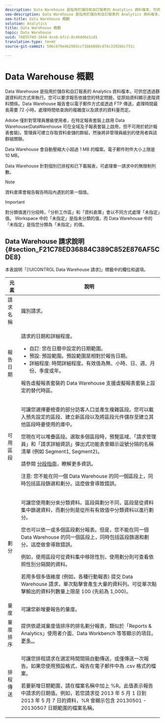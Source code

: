 ```yaml
---
description: Data Warehouse 是指用於儲存和自訂報表的 Analytics 資料複本，可供您透過篩選資料的方式來執行。您可以要求報告依據您的特定問題，從原始資料顯示進階資料關係。Data Warehouse 報告會以電子郵件方式或透過 FTP 傳送，處理時間最長需要 72 小時。處理時間依查詢的複雜度以及請求的資料量而定。
seo-description: Data Warehouse 是指用於儲存和自訂報表的 Analytics 資料複本，可供您透過篩選資料的方式來執行。您可以要求報告依據您的特定問題，從原始資料顯示進階資料關係。Data Warehouse 報告會以電子郵件方式或透過 FTP 傳送，處理時間最長需要 72 小時。處理時間依查詢的複雜度以及請求的資料量而定。
seo-title: Data Warehouse 概觀
solution: Analytics
title: Data Warehouse 概觀
topic: Data Warehouse
uuid: 768557dd-1644-4ce6-bfc2-8c46dd6e1cd1
translation-type: tm+mt
source-git-commit: 506c670e4b2903cc71bb6880cd74c3392bbc751c

---
```



# Data Warehouse 概觀

Data Warehouse 是指用於儲存和自訂報表的 Analytics 資料複本，可供您透過篩選資料的方式來執行。您可以要求報告依據您的特定問題，從原始資料顯示進階資料關係。Data Warehouse 報告會以電子郵件方式或透過 FTP 傳送，處理時間最長需要 72 小時。處理時間依查詢的複雜度以及請求的資料量而定。

Adobe 僅針對管理員層級使用者，在特定報表套裝上啟用 Data Warehouse(DataWarehouse 可在全域及子報表套裝上啟用，但不可用於統計報表套裝)。管理員可建立存取資料倉儲的群組，然後將非管理員級別的使用者與該群組關聯。

Data Warehouse 會自動壓縮大小超過 1 MB 的檔案。電子郵件附件大小上限是 10 MB。

Data Warehouse 針對個別已排程和已下載報表，可處理單一請求中的無限制列數。

>[!NOTE]
>
>資料倉庫會報告報告時段內遇到的第一個值。

>[!IMPORTANT]
>
>對分類值進行分段時，「分析工作區」和「資料倉庫」會以不同方式處理「未指定」值。 Workspace 中的「未指定」是指未分類的值，而 Data Warehouse 中的「未指定」是指您分類為「未指定」的值。

## Data Warehouse 請求說明 {#section_F21C78ED36884C389C852E876AF5CDE8}

本表說明「[!UICONTROL Data Warehouse 請求]」標籤中的欄位和選項。

<table id="table_7325A2466866460E8B0AF7D696152713"> 
 <thead> 
  <tr> 
   <th colname="col1" class="entry"> 元素 </th> 
   <th colname="col2" class="entry"> 說明 </th> 
  </tr> 
 </thead>
 <tbody> 
  <tr> 
   <td colname="col1"> <span class="wintitle"> 請求名稱</span> </td> 
   <td colname="col2"> 識別請求。 </td> 
  </tr> 
  <tr> 
   <td colname="col1"> <span class="wintitle"> 報告日期</span> </td> 
   <td colname="col2"> <p>請求的日期和詳細程度。 </p> 
    <ul id="ul_C00F4529BD9E4113B517A61751B1DD5C"> 
     <li id="li_4D7C26812DF94ED7B64F985309541F46"> <span class="wintitle">自訂</span>: 您在日曆中設定的日期範圍。 </li> 
     <li id="li_2B272087006847148A936350D1B2D523"> <span class="wintitle">預設</span>: 預設範圍。預設範圍是相對於報告日期。 </li> 
     <li id="li_745989965BB94D489FF7046587E13C42"> <span class="wintitle">詳細程度</span>: 時間詳細程度。有效值為無、小時、日、週、月份、季度或年。 </li> 
    </ul> <p>報告虛擬報表套裝的 Data Warehouse 支援虛擬報表套裝上設定的替代時區。 </p> </td> 
  </tr> 
  <tr> 
   <td colname="col1"> <span class="wintitle"> 可用區段</span> </td> 
   <td colname="col2"> <p>可讓您選擇要檢查的部分訪客人口並產生複雜區段。您可以載入預先設定的區段、建立新區段以及將區段元件儲存至建立其他區段時要使用的庫中。 </p> <p>您現在可以堆疊區段。選取多個區段時，預覽區域、「請求管理員」和「請求詳細資訊」彈出式功能表會顯示逗號分隔的名稱清單 (例如 Segment1, Segment2)。 </p> <p>請參閱 <a href="/help/components/c-segmentation/seg-home.md"> 分段指南</a>，瞭解更多資訊。 </p> <p>注意: 您不能在同一個 Data Warehouse 的同一個區段上，同時包括區段篩選和劃分。這麼做會導致錯誤。 </p> </td> 
  </tr> 
  <tr> 
   <td colname="col1"> <span class="wintitle"> 劃分</span> </td> 
   <td colname="col2"> <p>可讓您使用劃分來分類資料。區段與劃分不同，區段是從資料集中篩選資料，而劃分則是從所有有效值中分類資料以進行劃分。 </p> 您也可以依一或多個區段劃分報表。但是，您不能在同一個 Data Warehouse 的同一個區段上，同時包括區段篩選和劃分。這麼做會導致錯誤。 <p> 例如，使用區段可從資料集中移除性別，使用劃分則可查看依照性別分隔開的資料。 </p> <p>若用多個多值維度 (例如，各種行動報表) 提交 Data Warehouse 請求，單次點擊會產生大量的資料列。可從單次點擊輸出的資料列數量上限是 100 (先前為 1,000)。 </p> </td> 
  </tr> 
  <tr> 
   <td colname="col1"> <span class="wintitle"> 量度</span> </td> 
   <td colname="col2">可讓您新增要報告的量度。 </td> 
  </tr> 
  <tr> 
   <td colname="col1"><span class="wintitle"> 量度排序</span> </td> 
   <td colname="col2">提供依遞減量度值排序的排名劃分報表，類似於「Reports &amp; Analytics」使用者介面、Data Workbench 等等顯示的項目。<a href="../../export/data-warehouse/sorting-by-metric.md#concept_7B7BDE3D42E549389DACA1E33B2FC1CC" format="dita" scope="local"> 更多...</a> </td> 
  </tr> 
  <tr> 
   <td colname="col1"> <span class="wintitle"> 排程傳送</span> </td> 
   <td colname="col2"> <p>可讓您排程請求在選定時間間隔自動傳送，或僅傳送一次報告。如果您使用預設格式，報告在電子郵件中為 .csv 格式的檔案。 </p> <p>若要新增日期範圍，請在檔案名稱中加上 <span class="filepath">%R</span>。此值表示報告中請求的日期值。例如，若您請求從 2013 年 5 月 1 日到 2013 年 5 月 7 日的資料，<span class="filepath">%R</span> 會顯示包含 20130501 - 20130507 日期範圍的檔案名稱。 </p> </td> 
  </tr> 
 </tbody> 
</table>

